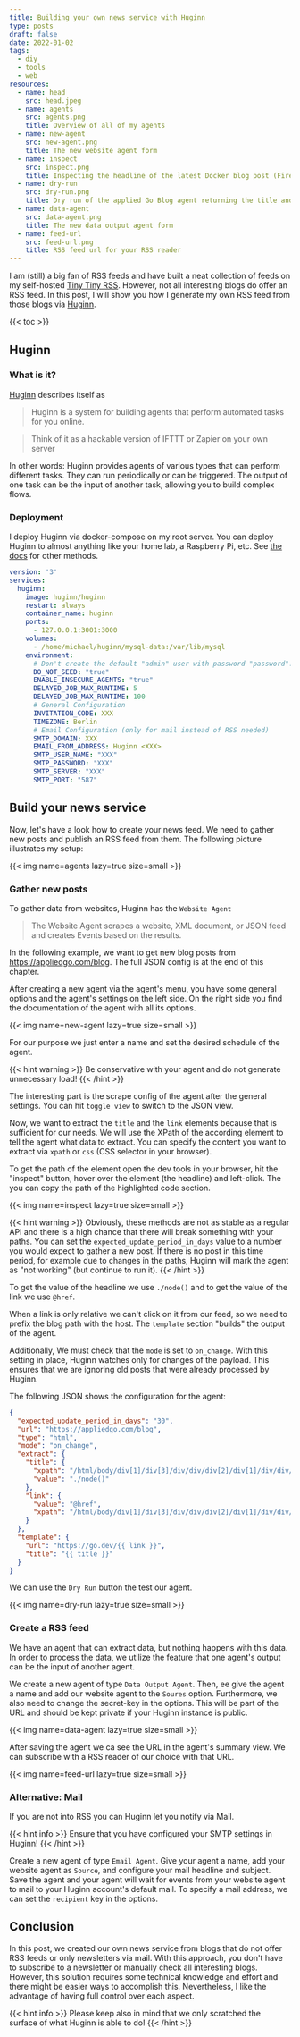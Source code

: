 ```yaml
---
title: Building your own news service with Huginn
type: posts
draft: false
date: 2022-01-02
tags:
  - diy
  - tools
  - web
resources:
  - name: head
    src: head.jpeg
  - name: agents
    src: agents.png
    title: Overview of all of my agents
  - name: new-agent
    src: new-agent.png
    title: The new website agent form
  - name: inspect
    src: inspect.png
    title: Inspecting the headline of the latest Docker blog post (Firefox)
  - name: dry-run
    src: dry-run.png
    title: Dry run of the applied Go Blog agent returning the title and link of the latest post
  - name: data-agent
    src: data-agent.png
    title: The new data output agent form
  - name: feed-url
    src: feed-url.png
    title: RSS feed url for your RSS reader
---
```


I am (still) a big fan of RSS feeds and have built a neat collection of feeds on my self-hosted [Tiny Tiny RSS](https://tt-rss.org/). However, not all interesting blogs do offer an RSS feed. In this post, I will show you how I generate my own RSS feed from those blogs via [Huginn](https://github.com/huginn/huginn).

<!--more-->

{{< toc >}}

## Huginn

### What is it?

[Huginn](https://github.com/huginn/huginn) describes itself as

> Huginn is a system for building agents that perform automated tasks for you online.

> Think of it as a hackable version of IFTTT or Zapier on your own server

In other words: Huginn provides agents of various types that can perform different tasks. They can run periodically or can be triggered. The output of one task can be the input of another task, allowing you to build complex flows.

### Deployment

I deploy Huginn via docker-compose on my root server. You can deploy Huginn to almost anything like your home lab, a Raspberry Pi, etc. See [the docs](https://github.com/huginn/huginn/wiki#deploying-huginn) for other methods.

```yaml
version: '3'
services:
  huginn:
    image: huginn/huginn
    restart: always
    container_name: huginn
    ports:
      - 127.0.0.1:3001:3000
    volumes:
      - /home/michael/huginn/mysql-data:/var/lib/mysql
    environment:
      # Don't create the default "admin" user with password "password".
      DO_NOT_SEED: "true"
      ENABLE_INSECURE_AGENTS: "true"
      DELAYED_JOB_MAX_RUNTIME: 5
      DELAYED_JOB_MAX_RUNTIME: 100
      # General Configuration
      INVITATION_CODE: XXX
      TIMEZONE: Berlin
      # Email Configuration (only for mail instead of RSS needed)
      SMTP_DOMAIN: XXX
      EMAIL_FROM_ADDRESS: Huginn <XXX>
      SMTP_USER_NAME: "XXX"
      SMTP_PASSWORD: "XXX"
      SMTP_SERVER: "XXX"
      SMTP_PORT: "587"
```

## Build your news service

Now, let's have a look how to create your news feed. We need to gather new posts and publish an RSS feed from them. The following picture illustrates my setup:

{{< img name=agents lazy=true size=small >}}

### Gather new posts

To gather data from websites, Huginn has the `Website Agent`

> The Website Agent scrapes a website, XML document, or JSON feed and creates Events based on the results.

In the following example, we want to get new blog posts from https://appliedgo.com/blog. The full JSON config is at the end of this chapter.

After creating a new agent via the agent's menu, you have some general options and the agent's settings on the left side. On the right side you find the documentation of the agent with all its options.

{{< img name=new-agent lazy=true size=small >}}

For our purpose we just enter a name and set the desired schedule of the agent.

{{< hint warning >}}
Be conservative with your agent and do not generate unnecessary load!
{{< /hint >}}

The interesting part is the scrape config of the agent after the general settings. You can hit `toggle view` to switch to the JSON view.

Now, we want to extract the `title` and the `link` elements because that is sufficient for our needs. We will use the XPath of the according element to tell the agent what data to extract. You can specify the content you want to extract via `xpath` or `css` (CSS selector in your browser).

To get the path of the element open the dev tools in your browser, hit the "inspect" button, hover over the element (the headline) and left-click. The you can copy the path of the highlighted code section.

{{< img name=inspect lazy=true size=small >}}

{{< hint warning >}}
Obviously, these methods are not as stable as a regular API and there is a high chance that there will break something with your paths. You can set the `expected_update_period_in_days` value to a number you would expect to gather a new post. If there is no post in this time period, for example due to changes in the paths, Huginn will mark the agent as "not working" (but continue to run it).
{{< /hint >}}

To get the value of the headline we use `./node()` and to get the value of the link we use `@href`.

When a link is only relative we can't click on it from our feed, so we need to prefix the blog path with the host. The `template` section "builds" the output of the agent.

Additionally, We must check that the `mode` is set to `on_change`. With this setting in place, Huginn watches only for changes of the payload. This ensures that we are ignoring old posts that were already processed by Huginn.

The following JSON shows the configuration for the agent:

```json
{
  "expected_update_period_in_days": "30",
  "url": "https://appliedgo.com/blog",
  "type": "html",
  "mode": "on_change",
  "extract": {
    "title": {
      "xpath": "/html/body/div[1]/div[3]/div/div/div[2]/div[1]/div/div/a[2]/h3",
      "value": "./node()"
    },
    "link": {
      "value": "@href",
      "xpath": "/html/body/div[1]/div[3]/div/div/div[2]/div[1]/div/div/a[2]"
    }
  },
  "template": {
    "url": "https://go.dev/{{ link }}",
    "title": "{{ title }}"
  }
}
```

We can use the `Dry Run` button the test our agent.

{{< img name=dry-run lazy=true size=small >}}

### Create a RSS feed

We have an agent that can extract data, but nothing happens with this data. In order to process the data, we utilize the feature that one agent's output can be the input of another agent.

We create a new agent of type `Data Output Agent`. Then, ee give the agent a name and add our website agent to the `Soures` option. Furthermore, we also need to change the secret-key in the options. This will be part of the URL and should be kept private if your Huginn instance is public.

{{< img name=data-agent lazy=true size=small >}}

After saving the agent we ca see the URL in the agent's summary view. We can subscribe with a RSS reader of our choice with that URL.

{{< img name=feed-url lazy=true size=small >}}

### Alternative: Mail

If you are not into RSS you can Huginn let you notify via Mail.

{{< hint info >}}
Ensure that you have configured your SMTP settings in Huginn!
{{< /hint >}}

Create a new agent of type `Email Agent`. Give your agent a name, add your website agent as `Source`, and configure your mail headline and subject. Save the agent and your agent will wait for events from your website agent to mail to your Huginn account's default mail. To specify a mail address, we can set the `recipient` key in the options.

## Conclusion

In this post, we created our own news service from blogs that do not offer RSS feeds or only newsletters via mail. With this approach, you don't have to subscribe to a newsletter or manually check all interesting blogs.
However, this solution requires some technical knowledge and effort and there might be easier ways to accomplish this. Nevertheless, I like the advantage of having full control over each aspect.

{{< hint info >}}
Please keep also in mind that we only scratched the surface of what Huginn is able to do!
{{< /hint >}}
